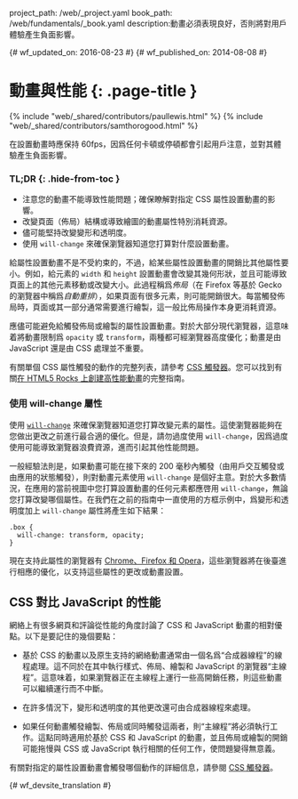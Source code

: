 project_path: /web/_project.yaml
book_path: /web/fundamentals/_book.yaml
description:動畫必須表現良好，否則將對用戶體驗產生負面影響。

{# wf_updated_on: 2016-08-23 #}
{# wf_published_on: 2014-08-08 #}

# 動畫與性能 {: .page-title }

{% include "web/_shared/contributors/paullewis.html" %}
{% include "web/_shared/contributors/samthorogood.html" %}

在設置動畫時應保持 60fps，因爲任何卡頓或停頓都會引起用戶注意，並對其體驗產生負面影響。

### TL;DR {: .hide-from-toc }
* 注意您的動畫不能導致性能問題；確保瞭解對指定 CSS 屬性設置動畫的影響。
* 改變頁面（佈局）結構或導致繪圖的動畫屬性特別消耗資源。
* 儘可能堅持改變變形和透明度。
* 使用  <code>will-change</code> 來確保瀏覽器知道您打算對什麼設置動畫。


給屬性設置動畫不是不受約束的，不過，給某些屬性設置動畫的開銷比其他屬性要小。例如，給元素的 `width` 和 `height` 設置動畫會改變其幾何形狀，並且可能導致頁面上的其他元素移動或改變大小。此過程稱爲*佈局*（在 Firefox 等基於 Gecko 的瀏覽器中稱爲*自動重排*），如果頁面有很多元素，則可能開銷很大。每當觸發佈局時，頁面或其一部分通常需要進行繪製，這一般比佈局操作本身更消耗資源。

應儘可能避免給觸發佈局或繪製的屬性設置動畫。對於大部分現代瀏覽器，這意味着將動畫限制爲 `opacity` 或 `transform`，兩種都可經瀏覽器高度優化；動畫是由 JavaScript 還是由 CSS 處理並不重要。

有關單個 CSS 屬性觸發的動作的完整列表，請參考 [CSS 觸發器](http://csstriggers.com)。您可以找到有關[在 HTML5 Rocks 上創建高性能動畫](http://www.html5rocks.com/en/tutorials/speed/high-performance-animations/)的完整指南。

### 使用 will-change 屬性

使用 [`will-change`](https://dev.w3.org/csswg/css-will-change/) 來確保瀏覽器知道您打算改變元素的屬性。這使瀏覽器能夠在您做出更改之前進行最合適的優化。但是，請勿過度使用 `will-change`，因爲過度使用可能導致瀏覽器浪費資源，進而引起其他性能問題。

一般經驗法則是，如果動畫可能在接下來的 200 毫秒內觸發（由用戶交互觸發或由應用的狀態觸發），則對動畫元素使用 `will-change` 是個好主意。對於大多數情況，在應用的當前視圖中您打算設置動畫的任何元素都應啓用 `will-change`，無論您打算改變哪個屬性。在我們在之前的指南中一直使用的方框示例中，爲變形和透明度加上 `will-change` 屬性將產生如下結果：


    .box {
      will-change: transform, opacity;
    }
    

現在支持此屬性的瀏覽器有 [Chrome、Firefox 和 Opera](http://caniuse.com/#feat=will-change)，這些瀏覽器將在後臺進行相應的優化，以支持這些屬性的更改或動畫設置。

## CSS 對比 JavaScript 的性能

網絡上有很多網頁和評論從性能的角度討論了 CSS 和 JavaScript 動畫的相對優點。以下是要記住的幾個要點：

* 基於 CSS 的動畫以及原生支持的網絡動畫通常由一個名爲“合成器線程”的線程處理。這不同於在其中執行樣式、佈局、繪製和 JavaScript 的瀏覽器“主線程”。這意味着，如果瀏覽器正在主線程上運行一些高開銷任務，則這些動畫可以繼續運行而不中斷。

* 在許多情況下，變形和透明度的其他更改還可由合成器線程來處理。

* 如果任何動畫觸發繪製、佈局或同時觸發這兩者，則“主線程”將必須執行工作。這點同時適用於基於 CSS 和 JavaScript 的動畫，並且佈局或繪製的開銷可能拖慢與 CSS 或 JavaScript 執行相關的任何工作，使問題變得無意義。

有關對指定的屬性設置動畫會觸發哪個動作的詳細信息，請參閱 [CSS 觸發器](http://csstriggers.com)。




{# wf_devsite_translation #}
